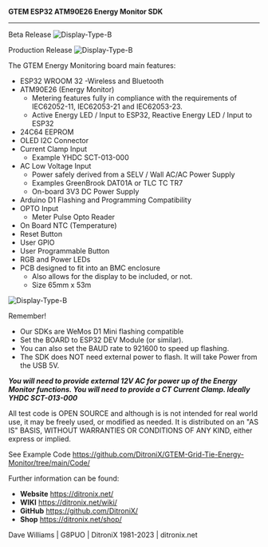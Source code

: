 **GTEM ESP32 ATM90E26 Energy Monitor SDK**

------------
Beta Release
![Display-Type-B](https://ditronix.net/wp-content/uploads/2022/11/GTEM-ESP32-ATM90E26-SDK-v1-2211-101-OLED-Test-1536x1112.jpg?raw=true)

Production Release
![Display-Type-B](https://ditronix.net/wp-content/uploads/2022/12/GTEM-ESP32-ATM90E26-SDK-v1-2212-104-Under-Test-scaled.jpg?raw=true)

The GTEM Energy Monitoring board main features:

- ESP32 WROOM 32
    -Wireless and Bluetooth
- ATM90E26 (Energy Monitor)
	- Metering features fully in compliance with the requirements of IEC62052-11, IEC62053-21 and IEC62053-23.  
	- Active Energy LED / Input to ESP32, Reactive Energy LED / Input to ESP32
- 24C64 EEPROM
- OLED I2C Connector
- Current Clamp Input
	- Example YHDC SCT-013-000
- AC Low Voltage Input
	- Power safely derived from a SELV / Wall AC/AC Power Supply
	- Examples GreenBrook DAT01A or TLC TC TR7
	- On-board 3V3 DC Power Supply
- Arduino D1 Flashing and Programming Compatibility
- OPTO Input
	- Meter Pulse Opto Reader
- On Board NTC (Temperature)
- Reset Button
- User GPIO
- User Programmable Button
- RGB and Power LEDs
- PCB designed to fit into an BMC enclosure
	- Also allows for the display to be included, or not.
	- Size 65mm x 53m
    
![Display-Type-B](https://ditronix.net/wp-content/uploads/2023/01/GTEM-ESP32-ATM90E26-Enery-Monitor-Connections.jpg?raw=true)    

Remember!
- Our SDKs are WeMos D1 Mini flashing compatible
- Set the BOARD to ESP32 DEV Module (or similar).
- You can also set the BAUD rate to 921600 to speed up flashing.
- The SDK does NOT need external power to flash.  It will take Power from the USB 5V.

***You will need to provide external 12V AC for power up of the Energy Monitor functions.*
*You will need to provide a CT Current Clamp.  Ideally YHDC SCT-013-000***

All test code is OPEN SOURCE and although is is not intended for real world use, it may be freely used, or modified as needed.  It is distributed on an "AS IS" BASIS, WITHOUT WARRANTIES OR CONDITIONS OF ANY KIND, either express or implied.

See Example Code https://github.com/DitroniX/GTEM-Grid-Tie-Energy-Monitor/tree/main/Code/

Further information can be found:

- **Website** https://ditronix.net/
- **WIKI**  https://ditronix.net/wiki/
- **GitHub**  https://github.com/DitroniX/
- **Shop**  https://ditronix.net/shop/

Dave Williams | G8PUO | DitroniX 1981-2023 | ditronix.net

